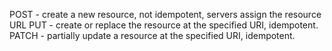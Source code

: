 POST - create a new resource, not idempotent, servers assign the resource URL
PUT - create or replace the resource at the specified URI, idempotent.
PATCH - partially update a resource at the specified URI, idempotent.